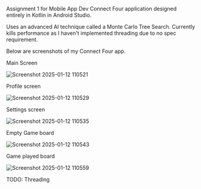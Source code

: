 Assignment 1 for Mobile App Dev
Connect Four application designed entirely in Kotlin in Android Studio.

Uses an advanced AI technique called a Monte Carlo Tree Search.
Currently kills performance as I haven't implemented threading due to no spec requirement.

Below are screenshots of my Connect Four app.

Main Screen

![Screenshot 2025-01-12 110521](https://github.com/user-attachments/assets/a071b7f9-88cf-4b6f-92cf-f75f5c08398e)

Profile screen

![Screenshot 2025-01-12 110529](https://github.com/user-attachments/assets/3d11e3eb-276d-4065-b219-cecc7e94bb27)

Settings screen

![Screenshot 2025-01-12 110535](https://github.com/user-attachments/assets/a656fbbb-73c8-4c49-a863-4a3bcdcca627)

Empty Game board

![Screenshot 2025-01-12 110543](https://github.com/user-attachments/assets/1ac02a1d-44e2-45bd-854f-d022a9a2acaa)

Game played board

![Screenshot 2025-01-12 110559](https://github.com/user-attachments/assets/d73625d3-9ca3-43ac-b57f-3cb9777ecb15)











TODO:
Threading
